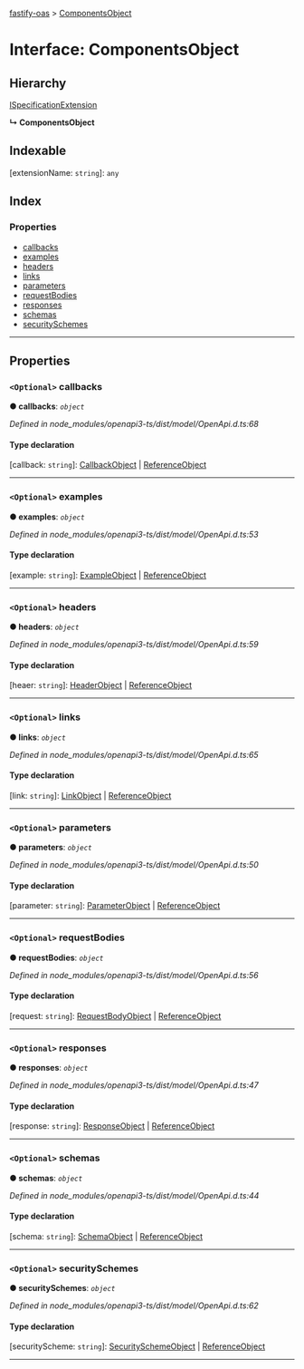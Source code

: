 [fastify-oas](../README.md) > [ComponentsObject](../interfaces/componentsobject.md)

# Interface: ComponentsObject

## Hierarchy

 [ISpecificationExtension](ispecificationextension.md)

**↳ ComponentsObject**

## Indexable

\[extensionName: `string`\]:&nbsp;`any`
## Index

### Properties

* [callbacks](componentsobject.md#callbacks)
* [examples](componentsobject.md#examples)
* [headers](componentsobject.md#headers)
* [links](componentsobject.md#links)
* [parameters](componentsobject.md#parameters)
* [requestBodies](componentsobject.md#requestbodies)
* [responses](componentsobject.md#responses)
* [schemas](componentsobject.md#schemas)
* [securitySchemes](componentsobject.md#securityschemes)

---

## Properties

<a id="callbacks"></a>

### `<Optional>` callbacks

**● callbacks**: *`object`*

*Defined in node_modules/openapi3-ts/dist/model/OpenApi.d.ts:68*

#### Type declaration

[callback: `string`]:  [CallbackObject](callbackobject.md) &#124; [ReferenceObject](referenceobject.md)

___
<a id="examples"></a>

### `<Optional>` examples

**● examples**: *`object`*

*Defined in node_modules/openapi3-ts/dist/model/OpenApi.d.ts:53*

#### Type declaration

[example: `string`]:  [ExampleObject](exampleobject.md) &#124; [ReferenceObject](referenceobject.md)

___
<a id="headers"></a>

### `<Optional>` headers

**● headers**: *`object`*

*Defined in node_modules/openapi3-ts/dist/model/OpenApi.d.ts:59*

#### Type declaration

[heaer: `string`]:  [HeaderObject](headerobject.md) &#124; [ReferenceObject](referenceobject.md)

___
<a id="links"></a>

### `<Optional>` links

**● links**: *`object`*

*Defined in node_modules/openapi3-ts/dist/model/OpenApi.d.ts:65*

#### Type declaration

[link: `string`]:  [LinkObject](linkobject.md) &#124; [ReferenceObject](referenceobject.md)

___
<a id="parameters"></a>

### `<Optional>` parameters

**● parameters**: *`object`*

*Defined in node_modules/openapi3-ts/dist/model/OpenApi.d.ts:50*

#### Type declaration

[parameter: `string`]:  [ParameterObject](parameterobject.md) &#124; [ReferenceObject](referenceobject.md)

___
<a id="requestbodies"></a>

### `<Optional>` requestBodies

**● requestBodies**: *`object`*

*Defined in node_modules/openapi3-ts/dist/model/OpenApi.d.ts:56*

#### Type declaration

[request: `string`]:  [RequestBodyObject](requestbodyobject.md) &#124; [ReferenceObject](referenceobject.md)

___
<a id="responses"></a>

### `<Optional>` responses

**● responses**: *`object`*

*Defined in node_modules/openapi3-ts/dist/model/OpenApi.d.ts:47*

#### Type declaration

[response: `string`]:  [ResponseObject](responseobject.md) &#124; [ReferenceObject](referenceobject.md)

___
<a id="schemas"></a>

### `<Optional>` schemas

**● schemas**: *`object`*

*Defined in node_modules/openapi3-ts/dist/model/OpenApi.d.ts:44*

#### Type declaration

[schema: `string`]:  [SchemaObject](schemaobject.md) &#124; [ReferenceObject](referenceobject.md)

___
<a id="securityschemes"></a>

### `<Optional>` securitySchemes

**● securitySchemes**: *`object`*

*Defined in node_modules/openapi3-ts/dist/model/OpenApi.d.ts:62*

#### Type declaration

[securityScheme: `string`]:  [SecuritySchemeObject](securityschemeobject.md) &#124; [ReferenceObject](referenceobject.md)

___

